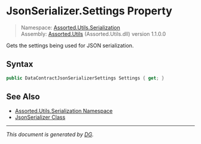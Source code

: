 ﻿# JsonSerializer.Settings Property

> Namespace: [Assorted.Utils.Serialization](index.md#assortedutilsserialization-namespace)\
> Assembly: [Assorted.Utils](index.md) (Assorted.Utils.dll) version 1.1.0.0

Gets the settings being used for JSON serialization.

## Syntax

```csharp
public DataContractJsonSerializerSettings Settings { get; }
```

## See Also

- [Assorted.Utils.Serialization Namespace](index.md#assortedutilsserialization-namespace)
- [JsonSerializer Class](Assorted.Utils.Serialization.JsonSerializer.md)

---

_This document is generated by [DG](https://github.com/Khojasteh/dg)._

